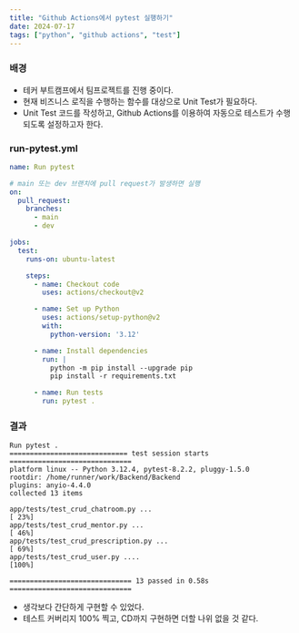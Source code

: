 ```yaml
---
title: "Github Actions에서 pytest 실행하기"
date: 2024-07-17
tags: ["python", "github actions", "test"]
---
```



### 배경
- 테커 부트캠프에서 팀프로젝트를 진행 중이다.
- 현재 비즈니스 로직을 수행하는 함수를 대상으로 Unit Test가 필요하다.
- Unit Test 코드를 작성하고, Github Actions를 이용하여 자동으로 테스트가 수행되도록 설정하고자 한다.

### run-pytest.yml
```yaml
name: Run pytest

# main 또는 dev 브랜치에 pull request가 발생하면 실행
on:
  pull_request:
    branches:
      - main
      - dev

jobs:
  test:
    runs-on: ubuntu-latest

    steps:
      - name: Checkout code
        uses: actions/checkout@v2

      - name: Set up Python
        uses: actions/setup-python@v2
        with:
          python-version: '3.12'

      - name: Install dependencies
        run: |
          python -m pip install --upgrade pip
          pip install -r requirements.txt

      - name: Run tests
        run: pytest .
```

### 결과
```
Run pytest .
============================= test session starts ==============================
platform linux -- Python 3.12.4, pytest-8.2.2, pluggy-1.5.0
rootdir: /home/runner/work/Backend/Backend
plugins: anyio-4.4.0
collected 13 items

app/tests/test_crud_chatroom.py ...                                      [ 23%]
app/tests/test_crud_mentor.py ...                                        [ 46%]
app/tests/test_crud_prescription.py ...                                  [ 69%]
app/tests/test_crud_user.py ....                                         [100%]

============================== 13 passed in 0.58s ==============================
```
- 생각보다 간단하게 구현할 수 있었다.
- 테스트 커버리지 100% 찍고, CD까지 구현하면 더할 나위 없을 것 같다.
